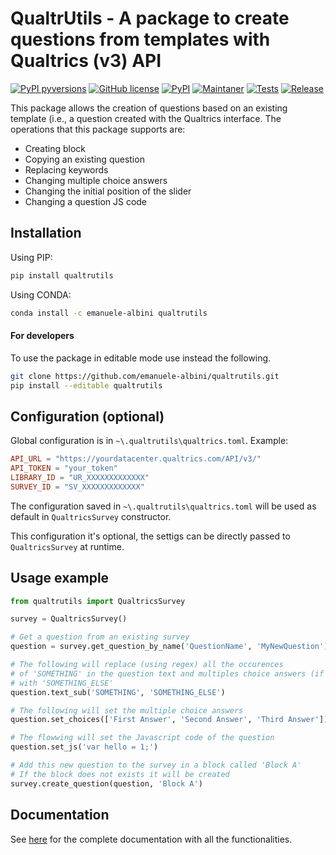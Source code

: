 # QualtrUtils - A package to create questions from templates with Qualtrics (v3) API

[![PyPI pyversions](https://img.shields.io/pypi/pyversions/qualtrutils.svg)](https://pypi.python.org/pypi/qualtrutils/)
[![GitHub license](https://img.shields.io/github/license/Naereen/StrapDown.js.svg)](https://github.com/emanuele-albini/qualtrutils/blob/master/LICENSE)
[![PyPI](https://badge.fury.io/py/qualtrutils.svg)](https://pypi.python.org/pypi/qualtrutils/)
[![Maintaner](https://img.shields.io/badge/maintainer-Emanuele-lightgrey)](https://www.emanuelealbini.com)
[![Tests](https://github.com/emanuele-albini/qualtrutils/actions/workflows/tests.yml/badge.svg)](https://github.com/emanuele-albini/qualtrutils/actions/workflows/tests.yml)
[![Release](https://github.com/emanuele-albini/qualtrutils/actions/workflows/release.yml/badge.svg)](https://github.com/emanuele-albini/qualtrutils/actions/workflows/release.yml)

This package allows the creation of questions based on an existing template (i.e., a question created with the Qualtrics interface. The operations that this package supports are:

- Creating block
- Copying an existing question
- Replacing keywords
- Changing multiple choice answers
- Changing the initial position of the slider
- Changing a question JS code

## Installation

Using PIP:

```bash
pip install qualtrutils
```

Using CONDA:

```bash
conda install -c emanuele-albini qualtrutils
```

#### For developers

To use the package in editable mode use instead the following.

```bash
git clone https://github.com/emanuele-albini/qualtrutils.git
pip install --editable qualtrutils
```

## Configuration (optional)

Global configuration is in `~\.qualtrutils\qualtrics.toml`. Example:

```toml
API_URL = "https://yourdatacenter.qualtrics.com/API/v3/"
API_TOKEN = "your_token"
LIBRARY_ID = "UR_XXXXXXXXXXXXX"
SURVEY_ID = "SV_XXXXXXXXXXXXX"
```

The configuration saved in `~\.qualtrutils\qualtrics.toml` will be used as default in `QualtricsSurvey` constructor.

This configuration it's optional, the settigs can be directly passed to `QualtricsSurvey` at runtime.

## Usage example

```python
from qualtrutils import QualtricsSurvey

survey = QualtricsSurvey()

# Get a question from an existing survey
question = survey.get_question_by_name('QuestionName', 'MyNewQuestion')

# The following will replace (using regex) all the occurences
# of 'SOMETHING' in the question text and multiples choice answers (if any)
# with 'SOMETHING_ELSE'
question.text_sub('SOMETHING', 'SOMETHING_ELSE')

# The following will set the multiple choice answers
question.set_choices(['First Answer', 'Second Answer', 'Third Answer'])

# The flowwing will set the Javascript code of the question
question.set_js('var hello = 1;')

# Add this new question to the survey in a block called 'Block A'
# If the block does not exists it will be created
survey.create_question(question, 'Block A')
```

## Documentation

See [here](https://emanuele-albini.github.io/qualtrutils) for the complete documentation with all the functionalities.
